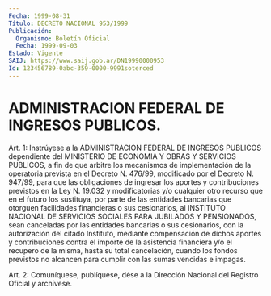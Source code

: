 ```yaml
---
Fecha: 1999-08-31
Título: DECRETO NACIONAL 953/1999
Publicación:
  Organismo: Boletín Oficial
  Fecha: 1999-09-03
Estado: Vigente
SAIJ: https://www.saij.gob.ar/DN19990000953
Id: 123456789-0abc-359-0000-9991soterced
---
```

# ADMINISTRACION FEDERAL DE INGRESOS PUBLICOS.

<a id="1"></a>
Art. 1: Instrúyese a la ADMINISTRACION FEDERAL  DE  INGRESOS PUBLICOS dependiente del MINISTERIO DE ECONOMIA Y OBRAS Y SERVICIOS PUBLICOS, a fin  de que arbitre los mecanismos de implementación de la operatoria prevista en  el Decreto N. 476/99, modificado por el Decreto N. 947/99, para que las obligaciones de ingresar los aportes y contribuciones previstos en la  Ley N. 19.032 y modificatorias y/o cualquier otro recurso que en el futuro los sustituya, por parte de las entidades bancarias que otorguen  facilidades financieras o sus cesionarios,  al  INSTITUTO  NACIONAL  DE SERVICIOS  SOCIALES  PARA JUBILADOS  Y  PENSIONADOS,  sean  canceladas    por  las  entidades bancarias  o  sus  cesionarios,  con  la  autorización  del  citado Instituto, mediante compensación de dichos aportes y contribuciones contra el importe de la asistencia financiera y/o el recupero de la misma, hasta su total cancelación, cuando los  fondos  previstos no alcancen   para  cumplir  con  las  sumas  vencidas  e  impagas.

<a id="2"></a>
Art. 2: Comuníquese,  publíquese, dése a la Dirección Nacional del Registro Oficial y archívese.